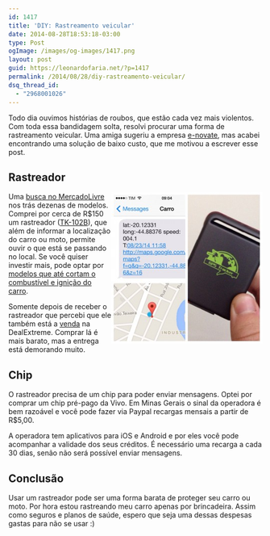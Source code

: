 ```yaml
---
id: 1417
title: 'DIY: Rastreamento veicular'
date: 2014-08-28T18:53:18-03:00
type: Post
ogImage: /images/og-images/1417.png
layout: post
guid: https://leonardofaria.net/?p=1417
permalink: /2014/08/28/diy-rastreamento-veicular/
dsq_thread_id:
  - "2968001026"
---
```

Todo dia ouvimos histórias de roubos, que estão cada vez mais violentos. Com toda essa bandidagem solta, resolvi procurar uma forma de rastreamento veicular. Uma amiga sugeriu a empresa [e-novate](http://e-novate.com.br/para-voce), mas acabei encontrando uma solução de baixo custo, que me motivou a escrever esse post.

## Rastreador

[<img src="/wp-content/uploads/2014/08/fr_14-300x300.jpg" align="right" width="300" height="300" />](/wp-content/uploads/2014/08/fr_14.jpg) Uma [busca no MercadoLivre](http://lista.mercadolivre.com.br/rastreador-veicular) nos trás dezenas de modelos. Comprei por cerca de R$150 um rastreador ([TK-102B](http://produto.mercadolivre.com.br/MLB-578605956-rastreador-localizador-veicularpessoal-tk-102b-gps-celular-_JM)), que além de informar a localização do carro ou moto, permite ouvir o que está se passando no local. Se você quiser investir mais, pode optar por [modelos que até cortam o combustível e ignição do carro](http://produto.mercadolivre.com.br/MLB-583178097-rastreador-gps-bloqueador-veicular-tk-103b-controle-remoto-_JM). 

Somente depois de receber o rastreador que percebi que ele também está a [venda](http://www.dx.com/p/heacent-tk102b-magnet-gsm-gprs-gps-personnel-tracker-w-tf-slot-deep-grey-coffee-189305#.U-5GlYBdUkV) na DealExtreme. Comprar lá é mais barato, mas a entrega está demorando muito.

## Chip

O rastreador precisa de um chip para poder enviar mensagens. Optei por comprar um chip pré-pago da Vivo. Em Minas Gerais o sinal da operadora é bem razoável e você pode fazer via Paypal recargas mensais a partir de R$5,00. 

A operadora tem aplicativos para iOS e Android e por eles você pode acompanhar a validade dos seus créditos. É necessário uma recarga a cada 30 dias, senão não será possível enviar mensagens.

## Conclusão

Usar um rastreador pode ser uma forma barata de proteger seu carro ou moto. Por hora estou rastreando meu carro apenas por brincadeira. Assim como seguros e planos de saúde, espero que seja uma dessas despesas gastas para não se usar :)
